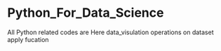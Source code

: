 # Python_For_Data_Science


All Python related codes are Here
data_visulation
operations on dataset
apply fucation
